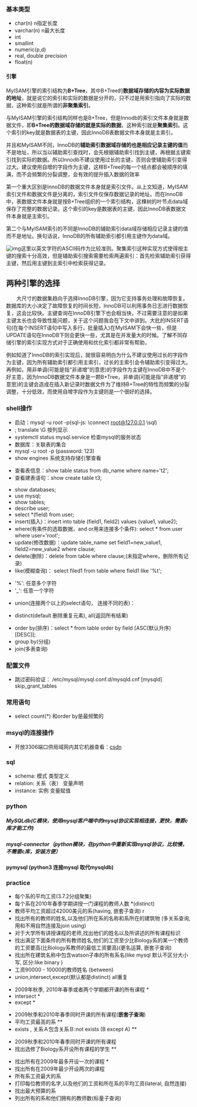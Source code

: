 ### 基本类型

- char(n) n指定长度
- varchar(n) n最大长度
- int
- smallint
- numeric(p,d)
- real, double precision
- float(n)



#### 引擎

MyISAM引擎的索引结构为**B+Tree**，其中B+Tree的**数据域存储的内容为实际数据的地址**，就是说它的索引和实际的数据是分开的，只不过是用索引指向了实际的数据，这种索引就是所谓的**非聚集索引**。

与MyISAM引擎的索引结构同样也是B+Tree，但是Innodb的索引文件本身就是数据文件，即**B+Tree的数据域存储的就是实际的数据**，这种索引就是**聚集索引**。这个索引的key就是数据表的主键，因此InnoDB表数据文件本身就是主索引。

并且和MyISAM不同，InnoDB的**辅助索引数据域存储的也是相应记录主键的值**而不是地址，所以当以辅助索引查找时，会先根据辅助索引找到主键，再根据主键索引找到实际的数据。所以Innodb不建议使用过长的主键，否则会使辅助索引变得过大。建议使用自增的字段作为主键，这样B+Tree的每一个结点都会被顺序的填满，而不会频繁的分裂调整，会有效的提升插入数据的效率

第一个重大区别是InnoDB的数据文件本身就是索引文件。从上文知道，MyISAM索引文件和数据文件是分离的，索引文件仅保存数据记录的地址。而在InnoDB中，表数据文件本身就是按B+Tree组织的一个索引结构，这棵树的叶节点data域保存了完整的数据记录。这个索引的key是数据表的主键，因此InnoDB表数据文件本身就是主索引。

第二个与MyISAM索引的不同是InnoDB的辅助索引data域存储相应记录主键的值而不是地址。换句话说，InnoDB的所有辅助索引都引用主键作为data域。

![img](https://images2015.cnblogs.com/blog/731178/201603/731178-20160320205632724-1223368895.jpg)这里以英文字符的ASCII码作为比较准则。聚集索引这种实现方式使得按主键的搜索十分高效，但是辅助索引搜索需要检索两遍索引：首先检索辅助索引获得主键，然后用主键到主索引中检索获得记录。

## 两种引擎的选择

　　大尺寸的数据集趋向于选择InnoDB引擎，因为它支持事务处理和故障恢复。数据库的大小决定了故障恢复的时间长短，InnoDB可以利用事务日志进行数据恢复，这会比较快。主键查询在InnoDB引擎下也会相当快，不过需要注意的是如果主键太长也会导致性能问题，关于这个问题我会在下文中讲到。大批的INSERT语句(在每个INSERT语句中写入多行，批量插入)在MyISAM下会快一些，但是UPDATE语句在InnoDB下则会更快一些，尤其是在并发量大的时候。了解不同存储引擎的索引实现方式对于正确使用和优化索引都非常有帮助，

例如知道了InnoDB的索引实现后，就很容易明白为什么不建议使用过长的字段作为主键，因为所有辅助索引都引用主索引，过长的主索引会令辅助索引变得过大。再例如，用非单调(可能是指“非递增”的意思)的字段作为主键在InnoDB中不是个好主意，因为InnoDB数据文件本身是一颗B+Tree，非单调(可能是指“非递增”的意思)的主键会造成在插入新记录时数据文件为了维持B+Tree的特性而频繁的分裂调整，十分低效，而使用自增字段作为主键则是一个很好的选择。

### shell操作

- 启动：mysql -u root -p(sql-js: \connect root@127.0.0.1  \sql)
- ; translate \G 按列显示
- systemctl status mysql.service 检查mysql的服务状态
- 数据库：关联表的集合
- mysql -u root -p (password: 123)
- show engines 系统支持存储引擎查看
 + 查看表信息：show table status from db_name where name='t2';
 + 查看建表语句：show create table t3;
- show databases;
- use mysql;
- show tables;
- describe user;
- select *(field) from user;
- insert(插入)：insert into table (field1, field2) values (value1, value2);
- where(有条件的选取数据，and or用来连接多个条件): select * from user where user='root';
- update(修改数据)：update table_name set field1=new_value1, field2=new_value2 where clause;
- delete(删除)：delete from table where clause;(未指定where，删除所有记录)
- like(模糊查询)： select filed1 from table where field1 like '%t';
 + '%': 任意多个字符
 + '_': 任意一个字符
- union(连接两个以上的select语句， 连接不同的表)：
 + distinct(default 删除重复元素), all(返回所有结果)
- order by(排序)：select * from table order by field [ASC(默认升序) [DESC]];
- group by(分组)
- join(多表查询)


### 配置文件
- 跳过密码验证： /etc/mysql/mysql.conf.d/mysqld.cnf
      [mysqld] skip_grant_tables


### 常用语句
- select count(*) 和order by是最频繁的
### msyql的连接操作
- 开放3306端口供局域网内其它机器查看：[csdn](https://blog.csdn.net/freezingxu/article/details/77088506)

### sql
- schema: 模式  类型定义
- relation: 关系（表） 变量声明
- instance: 实例  变量赋值


### python
##### MySQLdb(C模块，使用mysql客户端中的mysql协议实现相连接，更快，需要c库才能工作)
##### mysql-connector（python模块，在python中重新实现mysql协议，比较慢，不需要c库，安装方便）
#### pymysql (python3 连接mysql 取代mysqldb)

### practice
- 每个系的平均工资(3.7.2分组聚集)
- 每个系在2010年春季学期讲授一门课程的教师人数 *(distinct)
- 教师平均工资超过42000美元的系(having, 嵌套子查询) r
- 找出所有的教师的姓名,以及他们所在系的名称和系所在的建筑物 (多关系查询, 用和不用自然连接及join using)
- 对于大学所有讲授课程的老师,找出他们的姓名以及所讲述的所有课程标识
- 找出满足下面条件的所有教师姓名,他们的工资至少比Biology系的某一个教师的工资要高(比Biology系教师的最低工资要高)(更名运算, 嵌套子查询)
- 找出所在建筑名称中包含watson子串的所有系名(like mysql 默认不区分大小写, 区分:like binary )
- 工资90000 - 10000的教师姓名 (between)
- union,intersect,except(默认都是distinct) all重复
 + 2009年秋季, 2010年春季或者两个学期都开课的所有课程 *
 + intersect *
 + except *
- 2009秋季和2010年春季同时开课的所有课程(**嵌套子查询**)
- 平均工资最高的系 **
- exists , 关系Ａ包含关系Ｂ:not exists (B except A) **
 + 2009秋季和2010年春季同时开课的所有课程
 + 找出选修了Biology系开设所有课程的学生 **
- 找出所有在2009年最多开设一次的课程 *
- 找出所有在2009年最少开设两次的课程
- 所有系工资最大的系
- 打印每位教师的名字,以及他们的工资和所在系的平均工资(lateral, 自然连接)
- 找出最大预算的系
- 列出所有的系和他们拥有的教师数(标量子查询)

